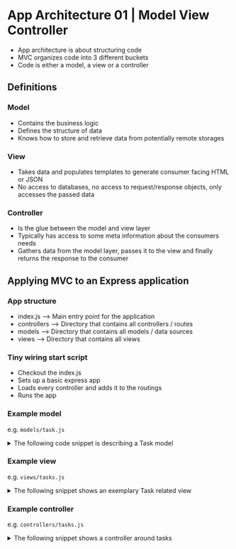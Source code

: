 # App Architecture 01 | Model View Controller

- App architecture is about structuring code
- MVC organizes code into 3 different buckets
- Code is either a model, a view or a controller

## Definitions

### Model

- Contains the business logic
- Defines the structure of data
- Knows how to store and retrieve data from potentially remote storages

### View

- Takes data and populates templates to generate consumer facing HTML or JSON
- No access to databases, no access to request/response objects, only accesses the passed data

### Controller

- Is the glue between the model and view layer
- Typically has access to some meta information about the consumers needs
- Gathers data from the model layer, passes it to the view and finally returns the response to the consumer

## Applying MVC to an Express application

### App structure

- index.js --> Main entry point for the application
- controllers --> Directory that contains all controllers / routes
- models --> Directory that contains all models / data sources
- views --> Directory that contains all views

### Tiny wiring start script

- Checkout the index.js
- Sets up a basic express app
- Loads every controller and adds it to the routings
- Runs the app

### Example model

e.g. `models/task.js`

<details>
<summary>The following code snippet is describing a Task model</summary>
<p>

```javascript
const uuid = require("uuid/v4");

const tasks = []; // This is our data storage for now

module.exports = {
  find: id => tasks.find(task => task.id === id),
  findAll: () => tasks,
  remove: id => tasks = tasks.filter(task => task.id !== id),
  add: task => tasks.push(Object.assign({ id: uuid() }, task))
};
```

Please note, that function are currently synchronous and it might be a better idea to use promises instead.
</p>
</details>

### Example view

e.g. `views/tasks.js`

<details>
<summary>The following snippet shows an exemplary Task related view</summary>
<p>

```js
module.exports = {
    index(tasks) {
        return `<html>
            <head><title>TODO</title></head>
            <body>
                <h1>To Do App</h1>
                ${tasks.map(task => `
                    <div class="task">
                        <h2>${task.title}</h2>
                        <p>${task.description}</p>
                    </div>
                `).join("")}
            </body>
        </html>`;
    }
};
```
</p>
</details>

### Example controller

e.g. `controllers/tasks.js`

<details>
<summary>The following snippet shows a controller around tasks</summary>
<p>

```js
const { Router } = require("express");
const tasksController = Router();

const Task = require("../models/task");
const TasksView = require("../views/tasks");

tasksController.get("/tasks", (req, res) => {
  const tasks = Task.findAll();
  const html = TasksView.index(tasks);

  res.send(html);
});

module.exports = tasksController;
```
</p></details>
